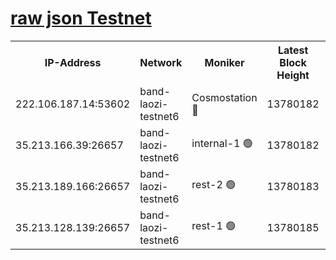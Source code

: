 
[raw json Testnet](https://rpc-check.bandt.stavr.tech/bandt/rpcbandt_result.json)
=

<table><tr><th>IP-Address</th><th>Network</th><th>Moniker</th><th>Latest Block Height</th><th>Earliest Block Height</th><th>Catching Up</th><th>Tx Index</th><th>Voting Power</th><th>Scan Time</th></tr><tr><td>222.106.187.14:53602</td><td>band-laozi-testnet6</td><td>Cosmostation 🔴</td><td>13780182</td><td>13177501</td><td>False</td><td>on</td><td>2203223</td><td>2023-12-12T02:53:26.203894043UTC</td></tr><tr><td>35.213.166.39:26657</td><td>band-laozi-testnet6</td><td>internal-1 🟢</td><td>13780182</td><td>13680182</td><td>False</td><td>on</td><td>0</td><td>2023-12-12T02:53:27.207225787UTC</td></tr><tr><td>35.213.189.166:26657</td><td>band-laozi-testnet6</td><td>rest-2 🟢</td><td>13780183</td><td>13680183</td><td>False</td><td>on</td><td>0</td><td>2023-12-12T02:53:28.091747564UTC</td></tr><tr><td>35.213.128.139:26657</td><td>band-laozi-testnet6</td><td>rest-1 🟢</td><td>13780185</td><td>13680185</td><td>False</td><td>on</td><td>0</td><td>2023-12-12T02:53:33.114417653UTC</td></tr></table>
